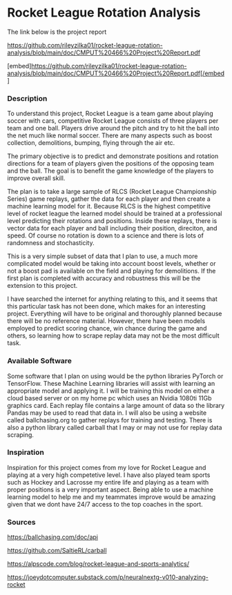 # **Rocket League Rotation Analysis**

The link below is the project report

https://github.com/rileyzilka01/rocket-league-rotation-analysis/blob/main/doc/CMPUT%20466%20Project%20Report.pdf

[embed]https://github.com/rileyzilka01/rocket-league-rotation-analysis/blob/main/doc/CMPUT%20466%20Project%20Report.pdf[/embed]

### **Description**

To understand this project, Rocket League is a team game about playing soccer with cars, competitive Rocket League consists of three players per team and one ball. Players drive around the pitch and try to hit the ball into the net much like normal soccer. There are many aspects such as boost collection, demolitions, bumping, flying through the air etc.

The primary objective is to predict and demonstrate positions and rotation directions for a team of players given the positions of the opposing team and the ball. The goal is to benefit the game knowledge of the players to improve overall skill.

The plan is to take a large sample of RLCS (Rocket League Championship Series) game replays, gather the data for each player and then create a machine learning model for it. Because RLCS is the highest competitive level of rocket league the learned model should be trained at a professional level predicting their rotations and positions. Inside these replays, there is vector data for each player and ball including their position, direciton, and speed. Of course no rotation is down to a science and there is lots of randomness and stochasticity.

This is a very simple subset of data that I plan to use, a much more complicated model would be taking into account boost levels, whether or not a boost pad is available on the field and playing for demolitions. If the first plan is completed with accuracy and robustness this will be the extension to this project.

I have searched the internet for anything relating to this, and it seems that this particular task has not been done, which makes for an interesting project. Everything will have to be original and thoroughly planned because there will be no reference material. However, there have been models employed to predict scoring chance, win chance during the game and others, so learning how to scrape replay data may not be the most difficult task.

### **Available Software**

Some software that I plan on using would be the python libraries PyTorch or TensorFlow. These Machine Learning libraries will assist with learning an appropriate model and applying it. I will be training this model on either a cloud based server or on my home pc which uses an Nvidia 1080ti 11Gb graphics card. Each replay file contains a large amount of data so the library Pandas may be used to read that data in. I will also be using a website called ballchasing.org to gather replays for training and testing. There is also a python library called carball that I may or may not use for replay data scraping.

### **Inspiration**

Inspiration for this project comes from my love for Rocket League and playing at a very high competetive level. I have also played team sports such as Hockey and Lacrosse my entire life and playing as a team with proper positions is a very important aspect. Being able to use a machine learning model to help me and my teammates improve would be amazing given that we dont have 24/7 access to the top coaches in the sport. 

### **Sources**

https://ballchasing.com/doc/api  

https://github.com/SaltieRL/carball  

https://alpscode.com/blog/rocket-league-and-sports-analytics/  

https://joeydotcomputer.substack.com/p/neuralnextg-v010-analyzing-rocket
